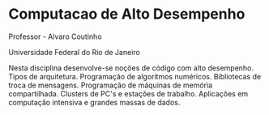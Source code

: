 # Computacao de Alto Desempenho
Professor - Alvaro Coutinho

Universidade Federal do Rio de Janeiro

Nesta disciplina desenvolve-se noções de código com alto desempenho. Tipos de arquitetura. Programação de algorítmos numéricos. Bibliotecas de troca de mensagens. Programação de máquinas de memória compartilhada. Clusters de PC\'s e estações de trabalho. Aplicações em computação intensiva e grandes massas de dados.
